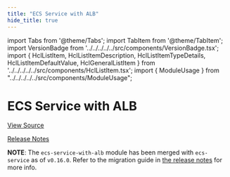 ```yaml
---
title: "ECS Service with ALB"
hide_title: true
---
```


import Tabs from '@theme/Tabs';
import TabItem from '@theme/TabItem';
import VersionBadge from '../../../../../src/components/VersionBadge.tsx';
import { HclListItem, HclListItemDescription, HclListItemTypeDetails, HclListItemDefaultValue, HclGeneralListItem } from '../../../../../src/components/HclListItem.tsx';
import { ModuleUsage } from "../../../../../src/components/ModuleUsage";

<VersionBadge repoTitle="Amazon ECS" version="0.35.16" lastModifiedVersion="0.24.1"/>

# ECS Service with ALB

<a href="https://github.com/gruntwork-io/terraform-aws-ecs/tree/v0.35.16/modules/ecs-service-with-alb" className="link-button" title="View the source code for this module in GitHub.">View Source</a>

<a href="https://github.com/gruntwork-io/terraform-aws-ecs/releases/tag/v0.24.1" className="link-button" title="Release notes for only versions which impacted this module.">Release Notes</a>

**NOTE**: The `ecs-service-with-alb` module has been merged with `ecs-service` as of `v0.16.0`. Refer to the migration
guide in [the release notes](https://github.com/gruntwork-io/terraform-aws-ecs/releases/tag/v0.16.0) for more info.


<!-- ##DOCS-SOURCER-START
{
  "originalSources": [
    "https://github.com/gruntwork-io/terraform-aws-ecs/tree/v0.35.16/modules/ecs-service-with-alb/readme.md",
    "https://github.com/gruntwork-io/terraform-aws-ecs/tree/v0.35.16/modules/ecs-service-with-alb/variables.tf",
    "https://github.com/gruntwork-io/terraform-aws-ecs/tree/v0.35.16/modules/ecs-service-with-alb/outputs.tf"
  ],
  "sourcePlugin": "module-catalog-api",
  "hash": "34ea69c7fd581f25cc4082a6594e5706"
}
##DOCS-SOURCER-END -->
